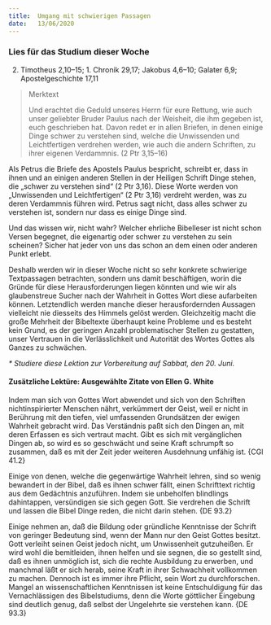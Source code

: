 ```yaml
---
title:  Umgang mit schwierigen Passagen
date:   13/06/2020
---
```


### Lies für das Studium dieser Woche
2. Timotheus 2,10–15; 1. Chronik 29,17; Jakobus 4,6–10; Galater 6,9; Apostelgeschichte 17,11

> <p>Merktext</p>
> Und erachtet die Geduld unseres Herrn für eure Rettung, wie auch unser geliebter Bruder Paulus nach der Weisheit, die ihm gegeben ist, euch geschrieben hat. Davon redet er in allen Briefen, in denen einige Dinge schwer zu verstehen sind, welche die Unwissenden und Leichtfertigen verdrehen werden, wie auch die andern Schriften, zu ihrer eigenen Verdammnis. (2 Ptr 3,15–16)

Als Petrus die Briefe des Apostels Paulus bespricht, schreibt er, dass in ihnen und an einigen anderen Stellen in der Heiligen Schrift Dinge stehen, die „schwer zu verstehen sind“ (2 Ptr 3,16). Diese Worte werden von „Unwissenden und Leichtfertigen“ (2 Ptr 3,16) verdreht werden, was zu deren Verdammnis führen wird. Petrus sagt nicht, dass alles schwer zu verstehen ist, sondern nur dass es einige Dinge sind.

Und das wissen wir, nicht wahr? Welcher ehrliche Bibelleser ist nicht schon Versen begegnet, die eigenartig oder schwer zu verstehen zu sein scheinen? Sicher hat jeder von uns das schon an dem einen oder anderen Punkt erlebt.

Deshalb werden wir in dieser Woche nicht so sehr konkrete schwierige Textpassagen betrachten, sondern uns damit beschäftigen, worin die Gründe für diese Herausforderungen liegen könnten und wie wir als glaubenstreue Sucher nach der Wahrheit in Gottes Wort diese aufarbeiten können. Letztendlich werden manche dieser herausfordernden Aussagen vielleicht nie diesseits des Himmels gelöst werden. Gleichzeitig macht die große Mehrheit der Bibeltexte überhaupt keine Probleme und es besteht kein Grund, es der geringen Anzahl problematischer Stellen zu gestatten, unser Vertrauen in die Verlässlichkeit und Autorität des Wortes Gottes als Ganzes zu schwächen.

_* Studiere diese Lektion zur Vorbereitung auf Sabbat, den 20. Juni._

#### Zusätzliche Lektüre: Ausgewählte Zitate von Ellen G. White

Indem man sich von Gottes Wort abwendet und sich von den Schriften nichtinspirierter Menschen nährt, verkümmert der Geist, weil er nicht in Berührung mit den tiefen, viel umfassenden Grundsätzen der ewigen Wahrheit gebracht wird. Das Verständnis paßt sich den Dingen an, mit deren Erfassen es sich vertraut macht. Gibt es sich mit vergänglichen Dingen ab, so wird es so geschwächt und seine Kraft schrumpft so zusammen, daß es mit der Zeit jeder weiteren Ausdehnung unfähig ist. {CGl 41.2}

Einige von denen, welche die gegenwärtige Wahrheit lehren, sind so wenig bewandert in der Bibel, daß es ihnen schwer fällt, einen Schrifttext richtig aus dem Gedächtnis anzuführen. Indem sie unbeholfen blindlings dahintappen, versündigen sie sich gegen Gott. Sie verdrehen die Schrift und lassen die Bibel Dinge reden, die nicht darin stehen. {DE 93.2}

Einige nehmen an, daß die Bildung oder gründliche Kenntnisse der Schrift von geringer Bedeutung sind, wenn der Mann nur den Geist Gottes besitzt. Gott verleiht seinen Geist jedoch nicht, um Unwissenheit gutzuheißen. Er wird wohl die bemitleiden, ihnen helfen und sie segnen, die so gestellt sind, daß es ihnen unmöglich ist, sich die rechte Ausbildung zu erwerben, und manchmal läßt er sich herab, seine Kraft in ihrer Schwachheit vollkommen zu machen. Dennoch ist es immer ihre Pflicht, sein Wort zu durchforschen. Mangel an wissenschaftlichen Kenntnissen ist keine Entschuldigung für das Vernachlässigen des Bibelstudiums, denn die Worte göttlicher Eingebung sind deutlich genug, daß selbst der Ungelehrte sie verstehen kann. {DE 93.3}